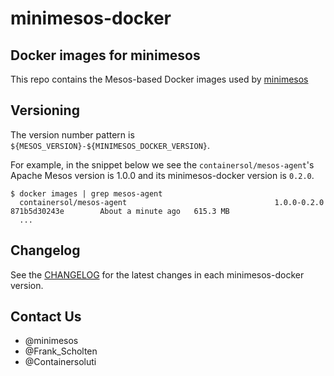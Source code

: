 # minimesos-docker

## Docker images for minimesos

This repo contains the Mesos-based Docker images used by [minimesos](https://github.com/containersolutions/minimesos)

## Versioning

The version number pattern is `${MESOS_VERSION}-${MINIMESOS_DOCKER_VERSION}`.

For example, in the snippet below we see the `containersol/mesos-agent`'s Apache Mesos version is 1.0.0 and its minimesos-docker version is
`0.2.0`.

```
$ docker images | grep mesos-agent
  containersol/mesos-agent                                 1.0.0-0.2.0                 871b5d30243e        About a minute ago   615.3 MB
  ...
```

## Changelog

See the [CHANGELOG](./CHANGELOG.md) for the latest changes in each minimesos-docker version.

## Contact Us

* @minimesos
* @Frank_Scholten
* @Containersoluti
